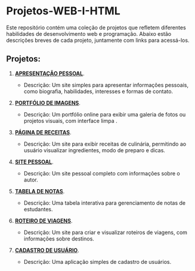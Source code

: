 # Projetos-WEB-I-HTML


Este repositório contém uma coleção de projetos que refletem diferentes habilidades de desenvolvimento web e programação. Abaixo estão descrições breves de cada projeto, juntamente com links para acessá-los.

## Projetos:

1. [**APRESENTAÇÃO PESSOAL**](https://github.com/willamesilvaof/Projetos-WEB-I-HTML/blob/main/APRESENTA%C3%87%C3%83O%20PESSOAL/index.html).
   - Descrição: Um site simples para apresentar informações pessoais, como biografia, habilidades, interesses e formas de contato.

2. [**PORTFÓLIO DE IMAGENS**](https://github.com/willamesilvaof/Projetos-WEB-I-HTML/blob/main/PORTF%C3%93LIO%20DE%20IMAGENS/index.html).
   - Descrição: Um portfólio online para exibir uma galeria de fotos ou projetos visuais, com interface limpa .

3. [**PÁGINA DE RECEITAS**](https://github.com/willamesilvaof/Projetos-WEB-I-HTML/blob/main/P%C3%81GINA%20DE%20RECEITAS/index.html).
   - Descrição: Um site para exibir receitas de culinária, permitindo ao usuário visualizar ingredientes, modo de preparo e dicas.

4. [**SITE PESSOAL**](https://github.com/willamesilvaof/Projetos-WEB-I-HTML/blob/main/SITE%20PESSOAL/index.html).
   - Descrição: Um site pessoal completo com informações sobre o autor.

5. [**TABELA DE NOTAS**](https://github.com/willamesilvaof/Projetos-WEB-I-HTML/blob/main/TABELA%20DE%20NOTAS/index.html).
   - Descrição: Uma tabela interativa para gerenciamento de notas de estudantes.

6. [**ROTEIRO DE VIAGENS**](https://github.com/willamesilvaof/Projetos-WEB-I-HTML/blob/main/ROTEIRO%20DE%20VIAGENS/index.html).
   - Descrição: Um site para criar e visualizar roteiros de viagens, com informações sobre destinos.

7. [**CADASTRO DE USUÁRIO**](https://github.com/willamesilvaof/Projetos-WEB-I-HTML/blob/main/CADASTRO%20DE%20USU%C3%81RIO/index.html).
   - Descrição: Uma aplicação simples de cadastro de usuários.
